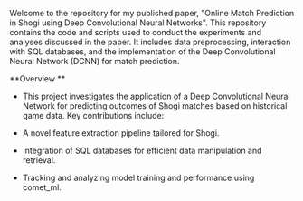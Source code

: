 Welcome to the repository for my published paper, "Online Match Prediction in Shogi using Deep Convolutional Neural Networks". This repository contains the code and scripts used to conduct the experiments and analyses discussed in the paper. It includes data preprocessing, interaction with SQL databases, and the implementation of the Deep Convolutional Neural Network (DCNN) for match prediction.

**Overview
**
- This project investigates the application of a Deep Convolutional Neural Network for predicting outcomes of Shogi matches based on historical game data. Key contributions include:

- A novel feature extraction pipeline tailored for Shogi.

- Integration of SQL databases for efficient data manipulation and retrieval.

- Tracking and analyzing model training and performance using comet_ml.

